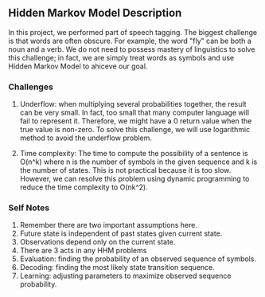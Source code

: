 ## Hidden Markov Model Description

In this project, we performed part of speech tagging. The biggest challenge is that words are often obscure. For example, the 
word "fly" can be both a noun and a verb. We do not need to possess mastery of linguistics to solve this challenge; in fact, 
we are simply treat words as symbols and use Hidden Markov Model to ahiceve our goal. 

### Challenges
1. Underflow: when multiplying several probabilities together, the result can be very small. In fact, too small that many 
computer language will fail to represent it. Therefore, we might have a 0 return value when the true value is non-zero. To solve
this challenge, we will use logarithmic method to avoid the underflow problem. 

2. Time complexity: The time to compute the possibility of a sentence is O(n^k) where n is the number of symbols in the given
sequence and k is the number of states. This is not practical because it is too slow. However, we can resolve this problem using
dynamic programming to reduce the time complexity to O(nk^2). 

### Self Notes
1. Remember there are two important assumptions here. 
  1. Future state is independent of past states given current state. 
  2. Observations depend only on the current state. 
2. There are 3 acts in any HHM problems
  1. Evaluation: finding the probability of an observed sequence of symbols. 
  2. Decoding: finding the most likely state transition sequence. 
  3. Learning: adjusting parameters to maximize observed sequence probability. 



